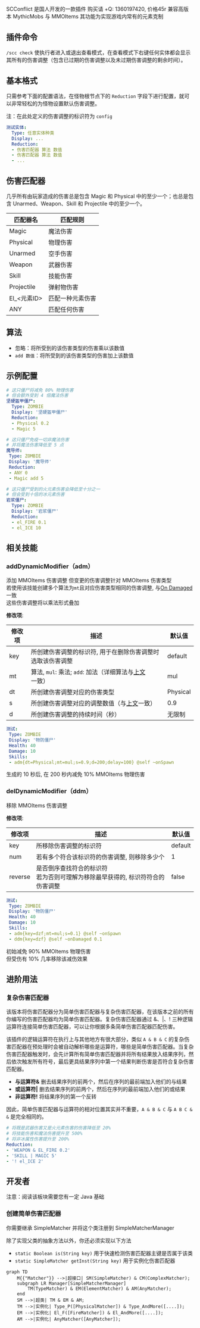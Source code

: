 ## 

SCConflict 是国人开发的一款插件 购买请 +Q: 1360197420, 价格45r 兼容高版本 MythicMobs 与 MMOItems 其功能为实现游戏内常有的元素克制

## 插件命令

`/scc check` 使执行者进入或退出查看模式，在查看模式下右键任何实体都会显示其所有的伤害调整（包含已过期的伤害调整以及未过期伤害调整的剩余时间）。

## 基本格式

只需参考下面的配置语法，在怪物根节点下的 `Reduction` 字段下进行配置，就可以非常轻松的为怪物设置默认伤害调整。

注：在此处定义的伤害调整的标识符为 `config`

```yaml
测试实体:
  Type: 任意实体种类
  Display: ...
  Reduction:
  - 伤害匹配器 算法 数值
  - 伤害匹配器 算法 数值
  - ...
```

## 伤害匹配器

几乎所有由玩家造成的伤害总是包含 Magic 和 Physical 中的至少一个；也总是包含 Unarmed、Weapon、Skill 和 Projectile 中的至少一个。

| 匹配器名 | 匹配规则 |
|------|------|
| Magic | 魔法伤害 |
| Physical | 物理伤害 |
| Unarmed | 空手伤害 |
| Weapon | 武器伤害 |
| Skill | 技能伤害 |
| Projectile | 弹射物伤害 |
| El\_<元素ID> | 匹配一种元素伤害 |
| ANY | 匹配任何伤害 |

## 算法

* 忽略：将所受到的该伤害类型的伤害乘以该数值
* `add 数值`：将所受到的该伤害类型的伤害加上该数值

## 示例配置

```yaml
# 这只僵尸将减免 80% 物理伤害
# 但会额外受到 4 倍魔法伤害
坚硬盔甲僵尸:
  Type: ZOMBIE
  Display: '坚硬盔甲僵尸'
  Reduction:
  - Physical 0.2
  - Magic 5
```

```yaml
# 这只僵尸免疫一切非魔法伤害
# 并将魔法伤害降低至 5 点
魔导师:
 Type: ZOMBIE
 Display: '魔导师'
 Reduction:
 - ANY 0
 - Magic add 5
```

```yaml
# 这只僵尸受到的火元素伤害会降低至十分之一
# 但会受到十倍的冰元素伤害
岩浆僵尸:
  Type: ZOMBIE
  Display: '岩浆僵尸'
  Reduction:
  - el_FIRE 0.1
  - el_ICE 10
```

## 相关技能

### addDynamicModifier（adm）

添加 MMOItems 伤害调整 但变更的伤害调整针对 MMOItems 伤害类型\
若使用该技能创建多个算法为`mt`且对应伤害类型相同的伤害调整, 与[On Damaged](/%E6%8A%80%E8%83%BD/%E5%88%97%E8%A1%A8/ondamaged)一致\
这些伤害调整将以乘法形式叠加

**修改项**:

| 修改项 | 描述 | 默认值 |
|-----|----|-----|
| key | 所创建伤害调整的标识符, 用于在删除伤害调整时选取该伤害调整 | default |
| mt | 算法, `mul`: 乘法; `add`: 加法（详细算法与[上文](/%E5%AE%9E%E4%BD%93/MMOItems%E4%BC%A4%E5%AE%B3%E8%B0%83%E6%95%B4#%E7%AE%97%E6%B3%95)一致） | mul |
| dt | 所创建伤害调整对应的伤害类型 | Physical |
| s | 所创建伤害调整对应的调整数值（与[上文](/%E5%AE%9E%E4%BD%93/MMOItems%E4%BC%A4%E5%AE%B3%E8%B0%83%E6%95%B4#%E7%AE%97%E6%B3%95)一致） | 0.9 |
| d | 所创建伤害调整的持续时间（秒） | 无限制 |

```yaml
测试:
 Type: ZOMBIE
 Display: '物防僵尸'
 Health: 40
 Damage: 10
 Skills:
 - adm{dt=Physical;mt=mul;s=0.9;d=200;delay=100} @self ~onSpawn
```

生成的 10 秒后, 在 200 秒内减免 10% MMOItems 物理伤害

### delDynamicModifier（ddm）

移除 MMOItems 伤害调整

**修改项**:

| 修改项 | 描述 | 默认值 |
|-----|----|-----|
| key | 所移除伤害调整的标识符 | default |
| num | 若有多个符合该标识符的伤害调整, 则移除多少个 | 1 |
| reverse | 是否倒序查找符合的标识符<br>若为否则可理解为移除最早获得的, 标识符符合的伤害调整 | false |

```yaml
测试:
 Type: ZOMBIE
 Display: '物防僵尸'
 Health: 40
 Damage: 10
 Skills:
 - adm{key=dzf;mt=mul;s=0.1} @self ~onSpawn
 - ddm{key=dzf} @self ~onDamaged 0.1
```

初始减免 90% MMOItems 物理伤害\
但受伤有 10% 几率移除该减伤效果

## 进阶用法

### 复杂伤害匹配器

该版本将伤害匹配器分为简单伤害匹配器与复杂伤害匹配器，在该版本之前的所有你编写的伤害匹配器均为简单伤害匹配器。复杂伤害匹配器通过 &、|、! 三种逻辑运算符连接简单伤害匹配器，可以让你根据多条简单伤害匹配器匹配伤害。

该插件的逻辑运算符在执行上与其他地方有很大部分，类似 `A & B & C` 的复杂伤害匹配器在预处理时会被自动解析哪些是运算符，哪些是简单伤害匹配器。当复杂伤害匹配器触发时，会先计算所有简单伤害匹配器并将所有结果放入结果序列，然后依次触发所有符号，最后更具结果序列中第一个结果判断伤害是否符合复杂伤害匹配器。
- **与运算符&** 删去结果序列的前两个，然后在序列的最前端加入他们的与结果 
- **或运算符|** 删去结果序列的前两个，然后在序列的最前端加入他们的或结果 
- **非运算符!** 将结果序列的第一个反转

因此，简单伤害匹配器与运算符的相对位置其实并不重要，`A & B & C` 与 `A B C & &` 是完全相同的。

```yaml
# 将既是武器伤害又是火元素伤害的伤害降低至 20%
# 将技能伤害和魔法伤害提升至 500%
# 将非冰属性伤害提升至 200%
Reduction:
- 'WEAPON & EL_FIRE 0.2'
- 'SKILL | MAGIC 5'
- '! el_ICE 2'
```

## 开发者

注意：阅读该板块需要您有一定 Java 基础

### 创建简单伤害匹配器

你需要继承 SimpleMatcher 并将这个类注册到 SimpleMatcherManager

除了实现父类的抽象方法以外，你还必须实现以下方法

- `static Boolean is(String key)` 用于快速检测伤害匹配器主键是否属于该类
- `static SimpleMatcher getInst(String key)` 用于实例化伤害匹配器

```mermaid
graph TD
    M{{"Matcher"}} -->|超接口| SM(SimpleMatcher) & CM(ComplexMatcher);
    subgraph LR Manager[SimpleMatcherManager]
        TM(TypeMatcher) & EM(ElementMatcher) & AM(AnyMatcher);
    end
    SM -->|超类| TM & EM & AM;
    TM -->|实例化| Type_P([PhysicalMatcher]) & Type_AndMore([....]);
    EM -->|实例化| El_F([FireMatcher]) & El_AndMore([....]);
    AM -->|实例化| AnyMatcher([AnyMatcher]);
```